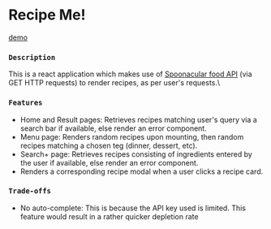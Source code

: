# Recipe Me!
[demo](https://sellofotoyi-recipe-me.netlify.app)

### `Description`
This is a react application which makes use of [Spoonacular food API](https://spoonacular.com/food-api/) (via GET HTTP requests) to render recipes, as per user's requests.\

### `Features`
- Home and Result pages: Retrieves recipes matching user's query via a search bar if available, else render an error component.
- Menu page: Renders random recipes upon mounting, then random recipes matching a chosen teg (dinner, dessert, etc).
- Search+ page: Retrieves recipes consisting of ingredients entered by the user if available, else render an error component.
- Renders a corresponding recipe modal when a user clicks a recipe card.

### `Trade-offs`
- No auto-complete: This is because the API key used is limited. This feature would result in a rather quicker depletion rate
